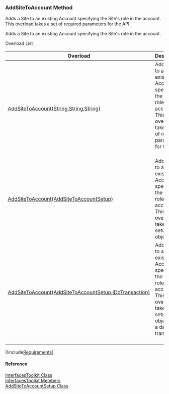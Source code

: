 ﻿### AddSiteToAccount Method

Adds a Site to an existing Account specifying the Site's role in the account. This overload takes a set of required parameters for the API.

Adds a Site to an existing Account specifying the Site's role in the account.

Overload List

| Overload | Description |
| --- | --- |
| [AddSiteToAccount(String,String,String)](FChoice.Toolkits.Clarify~FChoice.Toolkits.Clarify.Interfaces.InterfacesToolkit~AddSiteToAccount(String,String,String).md) | Adds a Site to an existing Account specifying the Site's role in the account. This overload takes a set of required parameters for the API.   |
| [AddSiteToAccount(AddSiteToAccountSetup)](FChoice.Toolkits.Clarify~FChoice.Toolkits.Clarify.Interfaces.InterfacesToolkit~AddSiteToAccount(AddSiteToAccountSetup).md) | Adds a Site to an existing Account specifying the Site's role in the account. This overload takes a setup object.   |
| [AddSiteToAccount(AddSiteToAccountSetup,IDbTransaction)](FChoice.Toolkits.Clarify~FChoice.Toolkits.Clarify.Interfaces.InterfacesToolkit~AddSiteToAccount(AddSiteToAccountSetup,IDbTransaction).md) | Adds a Site to an existing Account specifying the Site's role in the account. This overload takes a setup object and a database transaction.   |

[!include[Requirements](../partials/requirements.md)]



#### Reference

[InterfacesToolkit Class](FChoice.Toolkits.Clarify~FChoice.Toolkits.Clarify.Interfaces.InterfacesToolkit.md)  
[InterfacesToolkit Members](FChoice.Toolkits.Clarify~FChoice.Toolkits.Clarify.Interfaces.InterfacesToolkit_members.md)  
[AddSiteToAccountSetup Class](FChoice.Toolkits.Clarify~FChoice.Toolkits.Clarify.Interfaces.AddSiteToAccountSetup.md)